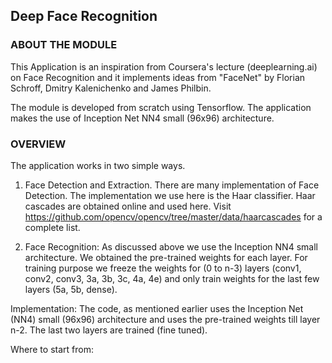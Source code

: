 
## Deep Face Recognition

### ABOUT THE MODULE
This Application is an inspiration from Coursera's lecture (deeplearning.ai) on Face Recognition and it implements ideas from "FaceNet" by Florian Schroff, Dmitry Kalenichenko and James Philbin. 

The module is developed from scratch using Tensorflow. The application makes the use of Inception Net NN4 small (96x96) architecture.


### OVERVIEW
The application works in two simple ways.

1. Face Detection and Extraction. There are many implementation of Face Detection. The implementation we use here is the Haar classifier. Haar cascades are obtained online and used here. Visit https://github.com/opencv/opencv/tree/master/data/haarcascades for a complete list.
  
2. Face Recognition: As discussed above we use the Inception NN4 small architecture. We obtained the pre-trained weights for each layer. For training purpose we freeze the weights for (0 to n-3) layers (conv1, conv2, conv3, 3a, 3b, 3c, 4a, 4e) and only train weights for the last few layers (5a, 5b, dense).

Implementation:
The code, as mentioned earlier uses the Inception Net (NN4) small (96x96) architecture and uses the pre-trained weights till layer n-2. The last two layers are trained (fine tuned). 

Where to start from:

